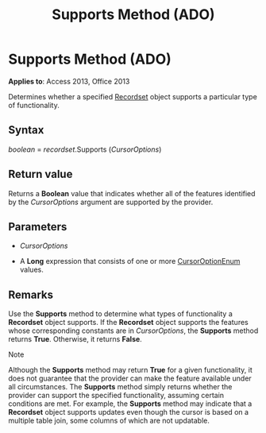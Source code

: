 ﻿---
title: Supports Method (ADO)
TOCTitle: Supports Method (ADO)
ms:assetid: 2b4062ce-44df-4e84-1ce9-d6618c10c2af
ms:mtpsurl: https://msdn.microsoft.com/library/JJ249059(v=office.15)
ms:contentKeyID: 48543924
ms.date: 09/18/2015
mtps_version: v=office.15
---

# Supports Method (ADO)


**Applies to**: Access 2013, Office 2013

Determines whether a specified [Recordset](recordset-object-ado.md) object supports a particular type of functionality.

## Syntax

*boolean* = *recordset*.Supports (*CursorOptions*)

## Return value

Returns a **Boolean** value that indicates whether all of the features identified by the *CursorOptions* argument are supported by the provider.

## Parameters

  - *CursorOptions*

  - A **Long** expression that consists of one or more [CursorOptionEnum](cursoroptionenum.md) values.

## Remarks

Use the **Supports** method to determine what types of functionality a **Recordset** object supports. If the **Recordset** object supports the features whose corresponding constants are in *CursorOptions*, the **Supports** method returns **True**. Otherwise, it returns **False**.


> [!NOTE]
> <P>Although the <STRONG>Supports</STRONG> method may return <STRONG>True</STRONG> for a given functionality, it does not guarantee that the provider can make the feature available under all circumstances. The <STRONG>Supports</STRONG> method simply returns whether the provider can support the specified functionality, assuming certain conditions are met. For example, the <STRONG>Supports</STRONG> method may indicate that a <STRONG>Recordset</STRONG> object supports updates even though the cursor is based on a multiple table join, some columns of which are not updatable.</P>


